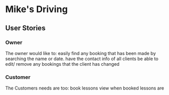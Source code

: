 # Mike's Driving

## User Stories
### Owner
The owner would like to:
    easily find any booking that has been made by searching the name or date.
    have the contact info of all clients
    be able to edit/ remove any bookings that the client has changed
### Customer 
The Customers needs are too:
    book lessons
    view when booked lessons are
